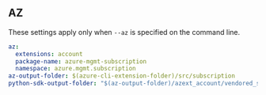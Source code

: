 ## AZ

These settings apply only when `--az` is specified on the command line.

``` yaml $(az)
az:
  extensions: account
  package-name: azure-mgmt-subscription
  namespace: azure.mgmt.subscription
az-output-folder: $(azure-cli-extension-folder)/src/subscription
python-sdk-output-folder: "$(az-output-folder)/azext_account/vendored_sdks/subscription"
```
